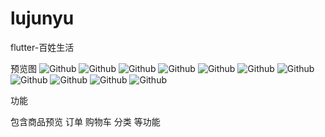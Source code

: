 # lujunyu
flutter-百姓生活

预览图
![Github](/snapshot/1.jpg "title")
![Github](/snapshot/2.jpg "title")
![Github](/snapshot/3.jpg "title")
![Github](/snapshot/10.jpg "title")
![Github](/snapshot/11.jpg "title")
![Github](/snapshot/4.jpg "title")
![Github](/snapshot/5.jpg "title")
![Github](/snapshot/6.jpg "title")
![Github](/snapshot/8.jpg "title")
![Github](/snapshot/9.jpg "title")
![Github](/snapshot/7.jpg "title")


功能

包含商品预览 订单 购物车 分类 等功能
